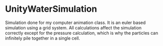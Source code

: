 # UnityWaterSimulation

Simulation done for my computer animation class. It is an euler based simulation using a grid system. All calculations affect the simulation correctly except for the pressure calculation, which is why the particles can infinitely pile together in a single cell.
